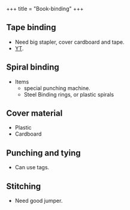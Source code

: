 +++
title = "Book-binding"
+++

## Tape binding
- Need big stapler, cover cardboard and tape.
- [YT](https://www.youtube.com/watch?v=E7UXAfbWqLE).

## Spiral binding
- Items 
  - special punching machine.
  - Steel Binding rings, or plastic spirals

## Cover material
- Plastic
- Cardboard

## Punching and tying
- Can use tags.

## Stitching
- Need good jumper.

